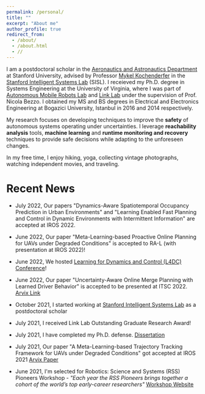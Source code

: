 ```yaml
---
permalink: /personal/
title: ""
excerpt: "About me"
author_profile: true
redirect_from: 
  - /about/
  - /about.html
  - //
---
```


I am a postdoctoral scholar in the [Aeronautics and Astronautics Department](https://aa.stanford.edu/ "Aero&Astro") at Stanford University, advised by Professor [Mykel Kochenderfer](https://mykel.kochenderfer.com/ "Mykel Kochenderfer") in the [Stanford Intelligent Systems Lab](https://web.stanford.edu/group/sisl/cgi-bin/wordpress/ "SISL") (SISL). I receieved my Ph.D. degree in Systems Engineering at the University of Virginia, where I was part of [Autonomous Mobile Robots Lab](https://www.bezzorobotics.com/, "Autonomous Mobile Robots Lab") and [Link Lab](https://engineering.virginia.edu/link-lab, "Link Lab") under the supervision of Prof. Nicola Bezzo. I obtained my MS and BS degrees in Electrical and Electronics Engineering at Bogazici University, Istanbul in 2016 and 2014 respectively. 

My research focuses on developing techniques to improve the **safety** of autonomous systems operating under uncertainties. I leverage **reachability analysis** tools, **machine learning** and **runtime monitoring and recovery** techniques to provide safe decisions while adapting to the unforeseen changes.

In my free time, I enjoy hiking, yoga, collecting vintage photographs, watching independent movies, and  traveling.


Recent News
===
* July 2022, Our papers "Dynamics-Aware Spatiotemporal Occupancy Prediction in Urban Environments" and "Learning Enabled Fast Planning and Control in Dynamic Environments with Intermittent Information" are accepted at IROS 2022.

* June 2022, Our paper "Meta-Learning-based Proactive Online Planning for UAVs under Degraded Conditions" is accepted to RA-L (with presentation at IROS 2022)!

* June 2022, We hosted [Learning for Dynamics and Control (L4DC) Conference](https://l4dc.stanford.edu/)! 

* June 2022, Our paper "Uncertainty-Aware Online Merge Planning with Learned Driver Behavior" is accepted to be presented at ITSC 2022. [Arvix Link](https://arxiv.org/pdf/2207.05228.pdf "Arvix link")

* October 2021, I started working at [Stanford Intelligent Systems Lab](https://web.stanford.edu/group/sisl/cgi-bin/wordpress/ "SISL") as a postdoctoral scholar

* July 2021, I received Link Lab Outstanding Graduate Research Award!

* July 2021, I have completed my Ph.D. defense. [Dissertation](https://libraetd.lib.virginia.edu/public_view/9s161713h "Dissertation")

* July 2021, Our paper "A Meta-Learning-based Trajectory Tracking Framework for UAVs under Degraded Conditions" got accepted at IROS 2021 [Arvix Paper](https://arxiv.org/abs/2104.15081 "Arvix paper")

* June 2021, I'm selected for Robotics: Science and Systems (RSS) Pioneers Workshop - *"Each year the RSS Pioneers brings together a cohort of the world’s top early-career researchers"* [Workshop Website](https://sites.google.com/view/rsspioneers2021 "Workshop Website") 



